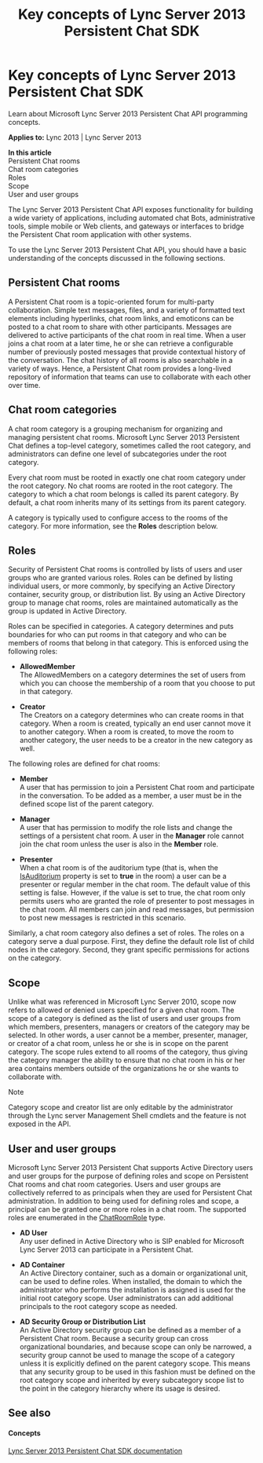 ﻿---
title: Key concepts of Lync Server 2013 Persistent Chat SDK
TOCTitle: Key concepts
ms:assetid: dd457a91-5abd-4f98-bb5e-a86da06f5045
ms:mtpsurl: https://msdn.microsoft.com/en-us/library/Dn465894(v=office.15)
ms:contentKeyID: 57101348
ms.date: 07/24/2014
mtps_version: v=office.15
---

# Key concepts of Lync Server 2013 Persistent Chat SDK

Learn about Microsoft Lync Server 2013 Persistent Chat API programming concepts.


**Applies to:** Lync 2013 | Lync Server 2013

**In this article**  
Persistent Chat rooms  
Chat room categories  
Roles  
Scope  
User and user groups  

The Lync Server 2013 Persistent Chat API exposes functionality for building a wide variety of applications, including automated chat Bots, administrative tools, simple mobile or Web clients, and gateways or interfaces to bridge the Persistent Chat room application with other systems.

To use the Lync Server 2013 Persistent Chat API, you should have a basic understanding of the concepts discussed in the following sections.

## Persistent Chat rooms

A Persistent Chat room is a topic-oriented forum for multi-party collaboration. Simple text messages, files, and a variety of formatted text elements including hyperlinks, chat room links, and emoticons can be posted to a chat room to share with other participants. Messages are delivered to active participants of the chat room in real time. When a user joins a chat room at a later time, he or she can retrieve a configurable number of previously posted messages that provide contextual history of the conversation. The chat history of all rooms is also searchable in a variety of ways. Hence, a Persistent Chat room provides a long-lived repository of information that teams can use to collaborate with each other over time.

## Chat room categories

A chat room category is a grouping mechanism for organizing and managing persistent chat rooms. Microsoft Lync Server 2013 Persistent Chat defines a top-level category, sometimes called the root category, and administrators can define one level of subcategories under the root category.

Every chat room must be rooted in exactly one chat room category under the root category. No chat rooms are rooted in the root category. The category to which a chat room belongs is called its parent category. By default, a chat room inherits many of its settings from its parent category.

A category is typically used to configure access to the rooms of the category. For more information, see the **Roles** description below.

## Roles

Security of Persistent Chat rooms is controlled by lists of users and user groups who are granted various roles. Roles can be defined by listing individual users, or more commonly, by specifying an Active Directory container, security group, or distribution list. By using an Active Directory group to manage chat rooms, roles are maintained automatically as the group is updated in Active Directory.

Roles can be specified in categories. A category determines and puts boundaries for who can put rooms in that category and who can be members of rooms that belong in that category. This is enforced using the following roles:

  - **AllowedMember**  
    The AllowedMembers on a category determines the set of users from which you can choose the membership of a room that you choose to put in that category.

  - **Creator**  
    The Creators on a category determines who can create rooms in that category. When a room is created, typically an end user cannot move it to another category. When a room is created, to move the room to another category, the user needs to be a creator in the new category as well.

The following roles are defined for chat rooms:

  - **Member**  
    A user that has permission to join a Persistent Chat room and participate in the conversation. To be added as a member, a user must be in the defined scope list of the parent category.

  - **Manager**  
    A user that has permission to modify the role lists and change the settings of a persistent chat room. A user in the **Manager** role cannot join the chat room unless the user is also in the **Member** role.

  - **Presenter**  
    When a chat room is of the auditorium type (that is, when the [IsAuditorium](https://msdn.microsoft.com/en-us/library/jj266864\(v=office.15\)) property is set to **true** in the room) a user can be a presenter or regular member in the chat room. The default value of this setting is false. However, if the value is set to true, the chat room only permits users who are granted the role of presenter to post messages in the chat room. All members can join and read messages, but permission to post new messages is restricted in this scenario.

Similarly, a chat room category also defines a set of roles. The roles on a category serve a dual purpose. First, they define the default role list of child nodes in the category. Second, they grant specific permissions for actions on the category.

## Scope

Unlike what was referenced in Microsoft Lync Server 2010, scope now refers to allowed or denied users specified for a given chat room. The scope of a category is defined as the list of users and user groups from which members, presenters, managers or creators of the category may be selected. In other words, a user cannot be a member, presenter, manager, or creator of a chat room, unless he or she is in scope on the parent category. The scope rules extend to all rooms of the category, thus giving the category manager the ability to ensure that no chat room in his or her area contains members outside of the organizations he or she wants to collaborate with.


> [!NOTE]
> <P>Category scope and creator list are only editable by the administrator through the Lync server Management Shell cmdlets and the feature is not exposed in the API.</P>



## User and user groups

Microsoft Lync Server 2013 Persistent Chat supports Active Directory users and user groups for the purpose of defining roles and scope on Persistent Chat rooms and chat room categories. Users and user groups are collectively referred to as principals when they are used for Persistent Chat administration. In addition to being used for defining roles and scope, a principal can be granted one or more roles in a chat room. The supported roles are enumerated in the [ChatRoomRole](https://msdn.microsoft.com/en-us/library/jj266929\(v=office.15\)) type.

  - **AD User**  
    Any user defined in Active Directory who is SIP enabled for Microsoft Lync Server 2013 can participate in a Persistent Chat.

  - **AD Container**  
    An Active Directory container, such as a domain or organizational unit, can be used to define roles. When installed, the domain to which the administrator who performs the installation is assigned is used for the initial root category scope. User administrators can add additional principals to the root category scope as needed.

  - **AD Security Group or Distribution List**  
    An Active Directory security group can be defined as a member of a Persistent Chat room. Because a security group can cross organizational boundaries, and because scope can only be narrowed, a security group cannot be used to manage the scope of a category unless it is explicitly defined on the parent category scope. This means that any security group to be used in this fashion must be defined on the root category scope and inherited by every subcategory scope list to the point in the category hierarchy where its usage is desired.

## See also

#### Concepts

[Lync Server 2013 Persistent Chat SDK documentation](lync-server-2013-persistent-chat-sdk-documentation.md)

